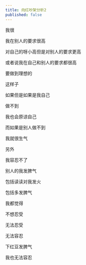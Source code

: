 ```yaml
---
title: 向红吵架分析2
published: false
---
```

我很

我在别人的要求很高

对自己的呀小高但是对别人的要求更高

或者说我在自己和别人的要求都很高

要做到理想的

这样子

如果但是如果是我自己

做不到

我也会原谅自己

而如果是别人做不到

我就很生气

另外

我容忍不了

别人的我发脾气

包括读读对我发火

包括多发脾气

我都觉得

不想忍受

无法忍受

无法容忍

下红豆发脾气

我也无法容忍
